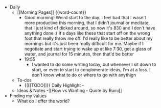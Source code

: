 - Daily
    - [[Morning Pages]] {{word-count}}
        - Good morning! Weird start to the day. I feel bad that I wasn't more productive this morning, that I didn't journal or meditate, that I just kind of dicked around, so now it's 830 and I don't have anything done :( It's days like these that start off on the wrong foot that really throw me off. I'd really like to be better about my mornings but it's just been really difficult for me. Maybe if I negotiate and start trying to wake up at like 7:30, get a glass of water, and journal for 15 minutes, then that'd be better
        - 19:55
            - I wanted to do some writing today, but whenever I sit down to start, or even to start to conglomerate ideas, I'm at a loss. I don't know what to do or where to go with anythign
    - To-dos
        - {{[[TODO]]}} Daily Highlight - 
    - Ideas & Notes
        -[[Flow vs Wanting - Quote by Rumi]]
- Finding my values
    - What do I offer the world?

